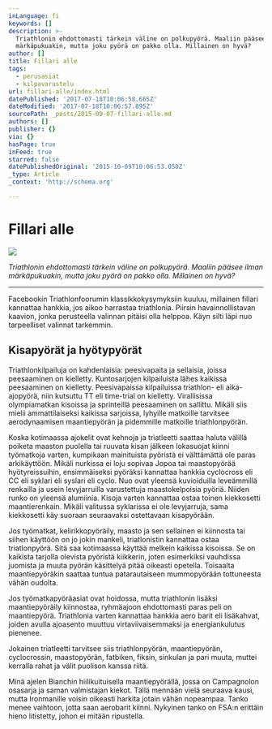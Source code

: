 ```yaml
---
inLanguage: fi
keywords: []
description: >-
  Triathlonin ehdottomasti tärkein väline on polkupyörä. Maaliin pääsee ilman
  märkäpukuakin, mutta joku pyörä on pakko olla. Millainen on hyvä?
author: []
title: Fillari alle
tags:
  - perusasiat
  - kilpavarustelu
url: fillari-alle/index.html
datePublished: '2017-07-18T10:06:58.665Z'
dateModified: '2017-07-18T10:06:57.895Z'
sourcePath: _posts/2015-09-07-fillari-alle.md
authors: []
publisher: {}
via: {}
hasPage: true
inFeed: true
starred: false
datePublishedOriginal: '2015-10-09T10:06:53.050Z'
_type: Article
_context: 'http://schema.org'

---
```

# Fillari alle
![](https://s3-us-west-2.amazonaws.com/the-grid-img/p/d328ca78b065a7692c7b5ec6c5a9884134950100.png)

_Triathlonin ehdottomasti tärkein väline on polkupyörä. Maaliin pääsee ilman märkäpukuakin, mutta joku pyörä on pakko olla. Millainen on hyvä?_

---

Facebookin Triathlonfoorumin klassikkokysymyksiin kuuluu, millainen fillari kannattaa hankkia, jos aikoo harrastaa triathlonia. Piirsin havainnollistavan kaavion, jonka perusteella valinnan pitäisi olla helppoa. Käyn silti läpi nuo tarpeelliset valinnat tarkemmin.

## Kisapyörät ja hyötypyörät

Triathlonkilpailuja on kahdenlaisia: peesivapaita ja sellaisia, joissa peesaaminen on kielletty. Kuntosarjojen kilpailuista lähes kaikissa peesaaminen on kielletty. Peesivapaissa kilpailuissa triathlon- eli aika-ajopyörä, niin kutsuttu TT eli time-trial on kielletty. Virallisissa olympiamatkan kisoissa ja sprinteillä peesaaminen on sallittu. Mikäli siis mielii ammattilaiseksi kaikissa sarjoissa, lyhyille matkoille tarvitsee aerodynaamisen maantiepyörän ja pidemmille matkoille triathlonpyörän.

Koska kotimaassa ajokelit ovat kehnoja ja triatleetti saattaa haluta välillä poiketa maaston puolella tai ruuvata kisan jälkeen lokasuojat kiinni työmatkoja varten, kumpikaan mainituista pyöristä ei välttämättä ole paras arkikäyttöön. Mikäli nurkissa ei loju sopivaa Jopoa tai maastopyörää hyötyreissuihin, ensimmäiseksi pyöräksi kannattaa hankkia cyclocross eli CC eli syklari eli syslari eli cyclo. Nuo ovat yleensä kuvioiduilla leveämmillä renkailla ja usein levyjarruilla varustettuja maastokelpoisia pyöriä. Niiden runko on yleensä alumiinia. Kisoja varten kannattaa ostaa toinen kiekkosetti maantierenkain. Mikäli valitussa syklarissa ei ole levyjarruja, sama kiekkosetti käy suoraan seuraavaksi ostettavaan kisapyörään.

Jos työmatkat, kelirikkopyöräily, maasto ja sen sellainen ei kiinnosta tai siihen käyttöön on jo jokin mankeli, triatlonistin kannattaa ostaa triatlonpyörä. Sitä saa kotimaassa käyttää melkein kaikissa kisoissa. Se on kaikista tarjolla olevista pyöristä kiikkerin, joten esimerkiksi vauhdissa juomista ja muuta pyörän käsittelyä pitää oikeasti opetella. Toisaalta maantiepyöräkin saattaa tuntua patarautaiseen mummopyörään tottuneesta vähän oudolta.

Jos työmatkapyöräasiat ovat hoidossa, mutta triathlonin lisäksi maantiepyöräily kiinnostaa, ryhmäajoon ehdottomasti paras peli on maantiepyörä. Triathlonia varten kannattaa hankkia aero barit eli lisäkahvat, joiden avulla ajoasento muuttuu virtaviivaisemmaksi ja energiankulutus pienenee.

Jokainen triatleetti tarvitsee siis triathlonpyörän, maantiepyörän, cyclocrossin, maastopyörän, fatbiken, fiksin, sinkulan ja pari muuta, muttei kerralla rahat ja välit puolison kanssa riitä.

Minä ajelen Bianchin hiilikuituisella maantiepyörällä, jossa on Campagnolon osasarja ja saman valmistajan kiekot. Tällä mennään vielä seuraava kausi, mutta Ironmanille voisin oikeasti harkita jotain vähän nopeampaa. Tanko menee vaihtoon, jotta saan aerobarit kiinni. Nykyinen tanko on FSA:n erittäin hieno litistetty, johon ei mitään ripustella.